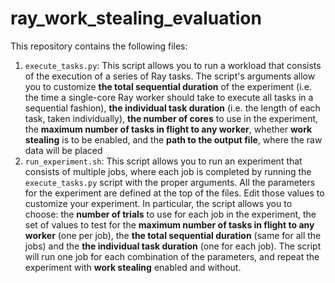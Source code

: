 # ray_work_stealing_evaluation

This repository contains the following files:

1. `execute_tasks.py`: This script allows you to run a workload that consists of the execution of a series of Ray tasks. The script's arguments allow you to customize **the total sequential duration** of the experiment (i.e. the time a single-core Ray worker should take to execute all tasks in a sequential fashion), **the individual task duration** (i.e. the length of each task, taken individually), **the number of cores** to use in the experiment, the **maximum number of tasks in flight to any worker**, whether **work stealing** is to be enabled, and the **path to the output file**, where the raw data will be placed
2. `run_experiment.sh`: This script allows you to run an experiment that consists of multiple jobs, where each job is completed by running the `execute_tasks.py` script with the proper arguments. All the parameters for the experiment are defined at the top of the files. Edit those values to customize your experiment. In particular, the script allows you to choose: the **number of trials** to use for each job in the experiment, the set of values to test for the **maximum number of tasks in flight to any worker** (one per job), the **the total sequential duration** (same for all the jobs) and the **the individual task duration** (one for each job). The script will run one job for each combination of the parameters, and repeat the experiment with **work stealing** enabled and without.